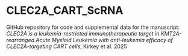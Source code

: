 # CLEC2A_CART_ScRNA
GitHub repository for code and supplemental data for the manuscript: <i>CLEC2A is a leukemia-restricted immunotherapeutic target in KMT2A-rearranged Acute Myeloid Leukemia with anti-leukemia efficacy of CLEC2A-targeting CART cells</i>, Kirkey et al. 2025
